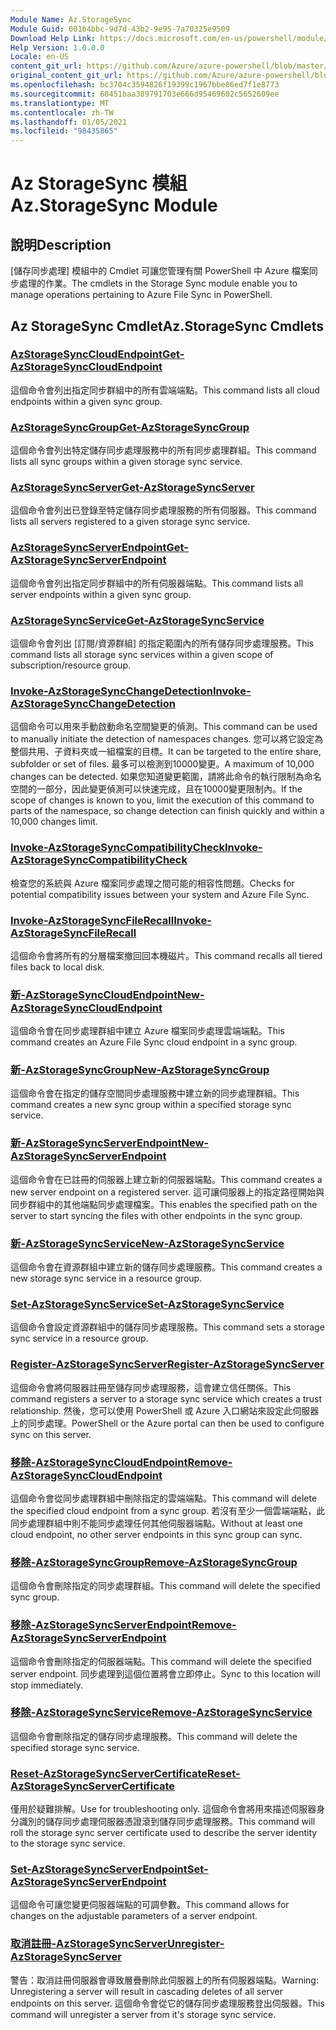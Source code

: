 ```yaml
---
Module Name: Az.StorageSync
Module Guid: 001b4bbc-9d7d-43b2-9e95-7a70325e9509
Download Help Link: https://docs.microsoft.com/en-us/powershell/module/az.storagesync
Help Version: 1.0.0.0
Locale: en-US
content_git_url: https://github.com/Azure/azure-powershell/blob/master/src/StorageSync/StorageSync/help/Az.StorageSync.md
original_content_git_url: https://github.com/Azure/azure-powershell/blob/master/src/StorageSync/StorageSync/help/Az.StorageSync.md
ms.openlocfilehash: bc3704c3594826f19399c1967bbe86ed7f1e8773
ms.sourcegitcommit: 68451baa389791703e666d95469602c5652609ee
ms.translationtype: MT
ms.contentlocale: zh-TW
ms.lasthandoff: 01/05/2021
ms.locfileid: "98435865"
---
```

# <span data-ttu-id="5b61d-101">Az StorageSync 模組</span><span class="sxs-lookup"><span data-stu-id="5b61d-101">Az.StorageSync Module</span></span>
## <span data-ttu-id="5b61d-102">說明</span><span class="sxs-lookup"><span data-stu-id="5b61d-102">Description</span></span>
<span data-ttu-id="5b61d-103">[儲存同步處理] 模組中的 Cmdlet 可讓您管理有關 PowerShell 中 Azure 檔案同步處理的作業。</span><span class="sxs-lookup"><span data-stu-id="5b61d-103">The cmdlets in the Storage Sync module enable you to manage operations pertaining to Azure File Sync in PowerShell.</span></span>

## <span data-ttu-id="5b61d-104">Az StorageSync Cmdlet</span><span class="sxs-lookup"><span data-stu-id="5b61d-104">Az.StorageSync Cmdlets</span></span>
### [<span data-ttu-id="5b61d-105">AzStorageSyncCloudEndpoint</span><span class="sxs-lookup"><span data-stu-id="5b61d-105">Get-AzStorageSyncCloudEndpoint</span></span>](Get-AzStorageSyncCloudEndpoint.md)
<span data-ttu-id="5b61d-106">這個命令會列出指定同步群組中的所有雲端端點。</span><span class="sxs-lookup"><span data-stu-id="5b61d-106">This command lists all cloud endpoints within a given sync group.</span></span>

### [<span data-ttu-id="5b61d-107">AzStorageSyncGroup</span><span class="sxs-lookup"><span data-stu-id="5b61d-107">Get-AzStorageSyncGroup</span></span>](Get-AzStorageSyncGroup.md)
<span data-ttu-id="5b61d-108">這個命令會列出特定儲存同步處理服務中的所有同步處理群組。</span><span class="sxs-lookup"><span data-stu-id="5b61d-108">This command lists all sync groups within a given storage sync service.</span></span>

### [<span data-ttu-id="5b61d-109">AzStorageSyncServer</span><span class="sxs-lookup"><span data-stu-id="5b61d-109">Get-AzStorageSyncServer</span></span>](Get-AzStorageSyncServer.md)
<span data-ttu-id="5b61d-110">這個命令會列出已登錄至特定儲存同步處理服務的所有伺服器。</span><span class="sxs-lookup"><span data-stu-id="5b61d-110">This command lists all servers registered to a given storage sync service.</span></span>

### [<span data-ttu-id="5b61d-111">AzStorageSyncServerEndpoint</span><span class="sxs-lookup"><span data-stu-id="5b61d-111">Get-AzStorageSyncServerEndpoint</span></span>](Get-AzStorageSyncServerEndpoint.md)
<span data-ttu-id="5b61d-112">這個命令會列出指定同步群組中的所有伺服器端點。</span><span class="sxs-lookup"><span data-stu-id="5b61d-112">This command lists all server endpoints within a given sync group.</span></span>

### [<span data-ttu-id="5b61d-113">AzStorageSyncService</span><span class="sxs-lookup"><span data-stu-id="5b61d-113">Get-AzStorageSyncService</span></span>](Get-AzStorageSyncService.md)
<span data-ttu-id="5b61d-114">這個命令會列出 [訂閱/資源群組] 的指定範圍內的所有儲存同步處理服務。</span><span class="sxs-lookup"><span data-stu-id="5b61d-114">This command lists all storage sync services within a given scope of subscription/resource group.</span></span>

### [<span data-ttu-id="5b61d-115">Invoke-AzStorageSyncChangeDetection</span><span class="sxs-lookup"><span data-stu-id="5b61d-115">Invoke-AzStorageSyncChangeDetection</span></span>](Invoke-AzStorageSyncChangeDetection.md)
<span data-ttu-id="5b61d-116">這個命令可以用來手動啟動命名空間變更的偵測。</span><span class="sxs-lookup"><span data-stu-id="5b61d-116">This command can be used to manually initiate the detection of namespaces changes.</span></span> <span data-ttu-id="5b61d-117">您可以將它設定為整個共用、子資料夾或一組檔案的目標。</span><span class="sxs-lookup"><span data-stu-id="5b61d-117">It can be targeted to the entire share, subfolder or set of files.</span></span> <span data-ttu-id="5b61d-118">最多可以檢測到10000變更。</span><span class="sxs-lookup"><span data-stu-id="5b61d-118">A maximum of 10,000 changes can be detected.</span></span> <span data-ttu-id="5b61d-119">如果您知道變更範圍，請將此命令的執行限制為命名空間的一部分，因此變更偵測可以快速完成，且在10000變更限制內。</span><span class="sxs-lookup"><span data-stu-id="5b61d-119">If the scope of changes is known to you, limit the execution of this command to parts of the namespace, so change detection can finish quickly and within a 10,000 changes limit.</span></span>

### [<span data-ttu-id="5b61d-120">Invoke-AzStorageSyncCompatibilityCheck</span><span class="sxs-lookup"><span data-stu-id="5b61d-120">Invoke-AzStorageSyncCompatibilityCheck</span></span>](Invoke-AzStorageSyncCompatibilityCheck.md)
<span data-ttu-id="5b61d-121">檢查您的系統與 Azure 檔案同步處理之間可能的相容性問題。</span><span class="sxs-lookup"><span data-stu-id="5b61d-121">Checks for potential compatibility issues between your system and Azure File Sync.</span></span>

### [<span data-ttu-id="5b61d-122">Invoke-AzStorageSyncFileRecall</span><span class="sxs-lookup"><span data-stu-id="5b61d-122">Invoke-AzStorageSyncFileRecall</span></span>](Invoke-AzStorageSyncFileRecall.md)
<span data-ttu-id="5b61d-123">這個命令會將所有的分層檔案撤回回本機磁片。</span><span class="sxs-lookup"><span data-stu-id="5b61d-123">This command recalls all tiered files back to local disk.</span></span>

### [<span data-ttu-id="5b61d-124">新-AzStorageSyncCloudEndpoint</span><span class="sxs-lookup"><span data-stu-id="5b61d-124">New-AzStorageSyncCloudEndpoint</span></span>](New-AzStorageSyncCloudEndpoint.md)
<span data-ttu-id="5b61d-125">這個命令會在同步處理群組中建立 Azure 檔案同步處理雲端端點。</span><span class="sxs-lookup"><span data-stu-id="5b61d-125">This command creates an Azure File Sync cloud endpoint in a sync group.</span></span>

### [<span data-ttu-id="5b61d-126">新-AzStorageSyncGroup</span><span class="sxs-lookup"><span data-stu-id="5b61d-126">New-AzStorageSyncGroup</span></span>](New-AzStorageSyncGroup.md)
<span data-ttu-id="5b61d-127">這個命令會在指定的儲存空間同步處理服務中建立新的同步處理群組。</span><span class="sxs-lookup"><span data-stu-id="5b61d-127">This command creates a new sync group within a specified storage sync service.</span></span>

### [<span data-ttu-id="5b61d-128">新-AzStorageSyncServerEndpoint</span><span class="sxs-lookup"><span data-stu-id="5b61d-128">New-AzStorageSyncServerEndpoint</span></span>](New-AzStorageSyncServerEndpoint.md)
<span data-ttu-id="5b61d-129">這個命令會在已註冊的伺服器上建立新的伺服器端點。</span><span class="sxs-lookup"><span data-stu-id="5b61d-129">This command creates a new server endpoint on a registered server.</span></span> <span data-ttu-id="5b61d-130">這可讓伺服器上的指定路徑開始與同步群組中的其他端點同步處理檔案。</span><span class="sxs-lookup"><span data-stu-id="5b61d-130">This enables the specified path on the server to start syncing the files with other endpoints in the sync group.</span></span>

### [<span data-ttu-id="5b61d-131">新-AzStorageSyncService</span><span class="sxs-lookup"><span data-stu-id="5b61d-131">New-AzStorageSyncService</span></span>](New-AzStorageSyncService.md)
<span data-ttu-id="5b61d-132">這個命令會在資源群組中建立新的儲存同步處理服務。</span><span class="sxs-lookup"><span data-stu-id="5b61d-132">This command creates a new storage sync service in a resource group.</span></span>

### [<span data-ttu-id="5b61d-133">Set-AzStorageSyncService</span><span class="sxs-lookup"><span data-stu-id="5b61d-133">Set-AzStorageSyncService</span></span>](New-AzStorageSyncService.md)
<span data-ttu-id="5b61d-134">這個命令會設定資源群組中的儲存同步處理服務。</span><span class="sxs-lookup"><span data-stu-id="5b61d-134">This command sets a storage sync service in a resource group.</span></span>

### [<span data-ttu-id="5b61d-135">Register-AzStorageSyncServer</span><span class="sxs-lookup"><span data-stu-id="5b61d-135">Register-AzStorageSyncServer</span></span>](Register-AzStorageSyncServer.md)
<span data-ttu-id="5b61d-136">這個命令會將伺服器註冊至儲存同步處理服務，這會建立信任關係。</span><span class="sxs-lookup"><span data-stu-id="5b61d-136">This command registers a server to a storage sync service which creates a trust relationship.</span></span> <span data-ttu-id="5b61d-137">然後，您可以使用 PowerShell 或 Azure 入口網站來設定此伺服器上的同步處理。</span><span class="sxs-lookup"><span data-stu-id="5b61d-137">PowerShell or the Azure portal can then be used to configure sync on this server.</span></span>

### [<span data-ttu-id="5b61d-138">移除-AzStorageSyncCloudEndpoint</span><span class="sxs-lookup"><span data-stu-id="5b61d-138">Remove-AzStorageSyncCloudEndpoint</span></span>](Remove-AzStorageSyncCloudEndpoint.md)
<span data-ttu-id="5b61d-139">這個命令會從同步處理群組中刪除指定的雲端端點。</span><span class="sxs-lookup"><span data-stu-id="5b61d-139">This command will delete the specified cloud endpoint from a sync group.</span></span> <span data-ttu-id="5b61d-140">若沒有至少一個雲端端點，此同步處理群組中則不能同步處理任何其他伺服器端點。</span><span class="sxs-lookup"><span data-stu-id="5b61d-140">Without at least one cloud endpoint, no other server endpoints in this sync group can sync.</span></span>

### [<span data-ttu-id="5b61d-141">移除-AzStorageSyncGroup</span><span class="sxs-lookup"><span data-stu-id="5b61d-141">Remove-AzStorageSyncGroup</span></span>](Remove-AzStorageSyncGroup.md)
<span data-ttu-id="5b61d-142">這個命令會刪除指定的同步處理群組。</span><span class="sxs-lookup"><span data-stu-id="5b61d-142">This command will delete the specified sync group.</span></span>

### [<span data-ttu-id="5b61d-143">移除-AzStorageSyncServerEndpoint</span><span class="sxs-lookup"><span data-stu-id="5b61d-143">Remove-AzStorageSyncServerEndpoint</span></span>](Remove-AzStorageSyncServerEndpoint.md)
<span data-ttu-id="5b61d-144">這個命令會刪除指定的伺服器端點。</span><span class="sxs-lookup"><span data-stu-id="5b61d-144">This command will delete the specified server endpoint.</span></span> <span data-ttu-id="5b61d-145">同步處理到這個位置將會立即停止。</span><span class="sxs-lookup"><span data-stu-id="5b61d-145">Sync to this location will stop immediately.</span></span>

### [<span data-ttu-id="5b61d-146">移除-AzStorageSyncService</span><span class="sxs-lookup"><span data-stu-id="5b61d-146">Remove-AzStorageSyncService</span></span>](Remove-AzStorageSyncService.md)
<span data-ttu-id="5b61d-147">這個命令會刪除指定的儲存同步處理服務。</span><span class="sxs-lookup"><span data-stu-id="5b61d-147">This command will delete the specified storage sync service.</span></span>

### [<span data-ttu-id="5b61d-148">Reset-AzStorageSyncServerCertificate</span><span class="sxs-lookup"><span data-stu-id="5b61d-148">Reset-AzStorageSyncServerCertificate</span></span>](Reset-AzStorageSyncServerCertificate.md)
<span data-ttu-id="5b61d-149">僅用於疑難排解。</span><span class="sxs-lookup"><span data-stu-id="5b61d-149">Use for troubleshooting only.</span></span> <span data-ttu-id="5b61d-150">這個命令會將用來描述伺服器身分識別的儲存同步處理伺服器憑證滾到儲存同步處理服務。</span><span class="sxs-lookup"><span data-stu-id="5b61d-150">This command will roll the storage sync server certificate used to describe the server identity to the storage sync service.</span></span>

### [<span data-ttu-id="5b61d-151">Set-AzStorageSyncServerEndpoint</span><span class="sxs-lookup"><span data-stu-id="5b61d-151">Set-AzStorageSyncServerEndpoint</span></span>](Set-AzStorageSyncServerEndpoint.md)
<span data-ttu-id="5b61d-152">這個命令可讓您變更伺服器端點的可調參數。</span><span class="sxs-lookup"><span data-stu-id="5b61d-152">This command allows for changes on the adjustable parameters of a server endpoint.</span></span>

### [<span data-ttu-id="5b61d-153">取消註冊-AzStorageSyncServer</span><span class="sxs-lookup"><span data-stu-id="5b61d-153">Unregister-AzStorageSyncServer</span></span>](Unregister-AzStorageSyncServer.md)
<span data-ttu-id="5b61d-154">警告：取消註冊伺服器會導致層疊刪除此伺服器上的所有伺服器端點。</span><span class="sxs-lookup"><span data-stu-id="5b61d-154">Warning: Unregistering a server will result in cascading deletes of all server endpoints on this server.</span></span> <span data-ttu-id="5b61d-155">這個命令會從它的儲存同步處理服務登出伺服器。</span><span class="sxs-lookup"><span data-stu-id="5b61d-155">This command will unregister a server from it's storage sync service.</span></span>

